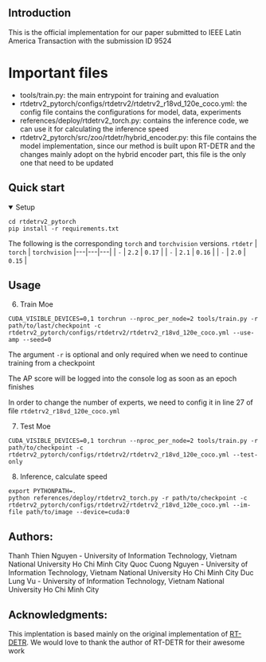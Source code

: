 ## Introduction

This is the official implementation for our paper submitted to IEEE Latin America Transaction with the submission ID 9524

# Important files
- tools/train.py: the main entrypoint for training and evaluation
- rtdetrv2_pytorch/configs/rtdetrv2/rtdetrv2_r18vd_120e_coco.yml: the config file contains the configurations for model, data, experiments
- references/deploy/rtdetrv2_torch.py: contains the inference code, we can use it for calculating the inference speed
- rtdetrv2_pytorch/src/zoo/rtdetr/hybrid_encoder.py: this file contains the model implementation, since our method is built upon RT-DETR and the changes mainly adopt on the hybrid encoder part, this file is the only one that need to be updated

## Quick start

<details open>
<summary>Setup</summary>

```shell
cd rtdetrv2_pytorch
pip install -r requirements.txt
```

The following is the corresponding `torch` and `torchvision` versions.
`rtdetr` | `torch` | `torchvision`
|---|---|---|
| `-` | `2.2` | `0.17` |
| `-` | `2.1` | `0.16` |
| `-` | `2.0` | `0.15` |

</details>


## Usage
<!-- <details> -->
<!-- <summary> details </summary> -->

<!-- <summary>1. Training </summary> -->
<!-- 1. Training -->
<!-- ```shell -->
<!-- CUDA_VISIBLE_DEVICES=0,1,2,3 torchrun --master_port=9909 --nproc_per_node=4 tools/train.py -c path/to/config --use-amp --seed=0 &> log.txt 2>&1 & -->
<!-- ``` -->

<!-- <summary>2. Testing </summary> -->
<!-- 2. Testing -->
<!-- ```shell -->
<!-- CUDA_VISIBLE_DEVICES=0,1,2,3 torchrun --master_port=9909 --nproc_per_node=4 tools/train.py -c path/to/config -r path/to/checkpoint --test-only -->
<!-- ``` -->

<!-- <summary>3. Tuning </summary> -->
<!-- 3. Tuning -->
<!-- ```shell -->
<!-- CUDA_VISIBLE_DEVICES=0,1,2,3 torchrun --master_port=9909 --nproc_per_node=4 tools/train.py -c path/to/config -t path/to/checkpoint --use-amp --seed=0 &> log.txt 2>&1 & -->
<!-- ``` -->

<!-- <summary>4. Export onnx </summary> -->
<!-- 4. Export onnx -->
<!-- ```shell -->
<!-- python tools/export_onnx.py -c path/to/config -r path/to/checkpoint --check -->
<!-- ``` -->

<!-- <summary>5. Inference </summary> -->
<!-- 5. Inference -->

<!-- Support torch, onnxruntime, tensorrt and openvino, see details in *references/deploy* -->
<!-- ```shell -->
<!-- python references/deploy/rtdetrv2_onnx.py --onnx-file=model.onnx --im-file=xxxx -->
<!-- python references/deploy/rtdetrv2_tensorrt.py --trt-file=model.trt --im-file=xxxx -->
<!-- python references/deploy/rtdetrv2_torch.py -c path/to/config -r path/to/checkpoint --im-file=xxx --device=cuda:0 -->
<!-- ``` -->
<!-- </details> -->

6. Train Moe
```shell
CUDA_VISIBLE_DEVICES=0,1 torchrun --nproc_per_node=2 tools/train.py -r path/to/last/checkpoint -c rtdetrv2_pytorch/configs/rtdetrv2/rtdetrv2_r18vd_120e_coco.yml --use-amp --seed=0
```

The argument `-r` is optional and only required when we need to continue training from a checkpoint

The AP score will be logged into the console log as soon as an epoch finishes

In order to change the number of experts, we need to config it in line 27 of file `rtdetrv2_r18vd_120e_coco.yml`
<!-- /home/cuongnq/RT_DETR/rtdetrv2_pytorch/output/rtdetrv2_r18vd_120e_coco_4expert/last.pth -->

7. Test Moe
```shell
CUDA_VISIBLE_DEVICES=0,1 torchrun --nproc_per_node=2 tools/train.py -r path/to/checkpoint -c rtdetrv2_pytorch/configs/rtdetrv2/rtdetrv2_r18vd_120e_coco.yml --test-only
```

8. Inference, calculate speed
```shell
export PYTHONPATH=.
python references/deploy/rtdetrv2_torch.py -r path/to/checkpoint -c rtdetrv2_pytorch/configs/rtdetrv2/rtdetrv2_r18vd_120e_coco.yml --im-file path/to/image --device=cuda:0
```

<!-- /home/cuongnq/RT_DETR/rtdetrv2_pytorch/configs/rtdetrv2/rtdetrv2_r18vd_120e_coco.yml -->
<!-- /home/cuongnq/coco2017/val2017/000000515350.jpg -->
<!-- /home/cuongnq/RT_DETR/rtdetrv2_pytorch/output/rtdetrv2_r18vd_120e_coco_4expert/best.pth -->

<!-- 9. Train Moe + matrix decomposition: -->
<!-- ```shell
CUDA_VISIBLE_DEVICES=0,1 torchrun --nproc_per_node=2 tools/train.py -t path/to/checkpoint -c path/to/config
``` -->
<!-- ```
The guideline for training with matrix decomposition will be released soon
``` -->

## Authors:
Thanh Thien Nguyen - University of Information Technology, Vietnam National University Ho Chi Minh City
Quoc Cuong Nguyen - University of Information Technology, Vietnam National University Ho Chi Minh City
Duc Lung Vu - University of Information Technology, Vietnam National University Ho Chi Minh City

## Acknowledgments:
This implentation is based mainly on the original implementation of [RT-DETR](https://github.com/lyuwenyu/RT-DETR). We would love to thank the author of RT-DETR for their awesome work
